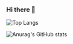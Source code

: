 ### Hi there 👋

![Top Langs](https://github-readme-stats.vercel.app/api/top-langs/?username=takuya4520&layout=compact&theme=onedark)

![Anurag's GitHub stats](https://github-readme-stats.vercel.app/api?username=takuya4520)
